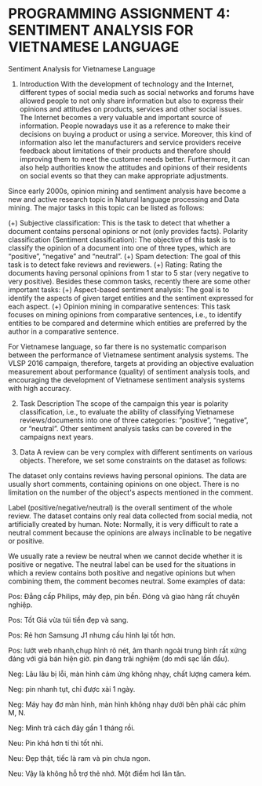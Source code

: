 # PROGRAMMING ASSIGNMENT 4: SENTIMENT ANALYSIS FOR VIETNAMESE LANGUAGE
Sentiment Analysis for Vietnamese Language
1. Introduction
With the development of technology and the Internet, different types of social media such as social networks and forums have allowed people to not only share information but also to express their opinions and attitudes on products, services and other social issues. The Internet becomes a very valuable and important source of information. People nowadays use it as a reference to make their decisions on buying a product or using a service. Moreover, this kind of information also let the manufacturers and service providers receive feedback about limitations of their products and therefore should improving them to meet the customer needs better. Furthermore, it can also help authorities know the attitudes and opinions of their residents on social events so that they can make appropriate adjustments.

Since early 2000s, opinion mining and sentiment analysis have become a new and active research topic in Natural language processing and Data mining. The major tasks in this topic can be listed as follows:

(+) Subjective classification: This is the task to detect that whether a document contains personal opinions or not (only provides facts).
Polarity classification (Sentiment classification): The objective of this task is to classify the opinion of a document into one of three types, which are “positive”, “negative” and “neutral”.
(+) Spam detection: The goal of this task is to detect fake reviews and reviewers.
(+) Rating: Rating the documents having personal opinions from 1 star to 5 star (very negative to very positive).
Besides these common tasks, recently there are some other important tasks:
(+) Aspect-based sentiment analysis: The goal is to identify the aspects of given target entities and the sentiment expressed for each aspect.
(+) Opinion mining in comparative sentences: This task focuses on mining opinions from comparative sentences, i.e., to identify entities to be compared and determine which entities are preferred by the author in a comparative sentence.

For Vietnamese language, so far there is no systematic comparison between the performance of Vietnamese sentiment analysis systems. The VLSP 2016 campaign, therefore, targets at providing an objective evaluation measurement about performance (quality) of sentiment analysis tools, and encouraging the development of Vietnamese sentiment analysis systems with high accuracy.

2. Task Description
The scope of the campaign this year is polarity classification, i.e., to evaluate the ability of classifying Vietnamese reviews/documents into one of three categories: “positive”, “negative”, or “neutral”. Other sentiment analysis tasks can be covered in the campaigns next years.

3. Data
A review can be very complex with different sentiments on various objects. Therefore, we set some constraints on the dataset as follows:

The dataset only contains reviews having personal opinions.
The data are usually short comments, containing opinions on one object. There is no limitation on the number of the object's aspects mentioned in the comment.

Label (positive/negative/neutral) is the overall sentiment of the whole review.
The dataset contains only real data collected from social media, not artificially created by human.
Note: Normally, it is very difficult to rate a neutral comment because the opinions are always inclinable to be negative or positive.

We usually rate a review be neutral when we cannot decide whether it is positive or negative.
The neutral label can be used for the situations in which a review contains both positive and negative opinions but when combining them, the comment becomes neutral.
Some examples of data:

Pos: Đẳng cấp Philips, máy đẹp, pin bền. Đóng và giao hàng rất chuyên nghiệp.

Pos: Tốt Giá vừa túi tiền đẹp và sang.

Pos: Rẻ hơn Samsung J1 nhưng cấu hình lại tốt hơn.

Pos: lướt web nhanh,chụp hình rõ nét, âm thanh ngoài trung bình rất xứng đáng với giá bán hiện giờ. pin đang trãi nghiệm (do mới sạc lần đầu).

 
Neg: Lâu lâu bị lỗi, màn hình cảm ứng không nhạy, chất lượng camera kém.

Neg: pin nhanh tụt, chỉ được xài 1 ngày.

Neg: Máy hay đơ màn hình, màn hình không nhạy dưới bên phải các phím M, N.

Neg: Mình trả cách đây gần 1 tháng rồi.

Neu: Pin khá hơn tí thì tốt nhỉ.

Neu: Đẹp thật, tiếc là ram và pin chưa ngon.

Neu: Vậy là không hỗ trợ thẻ nhớ. Một điểm hơi lăn tăn.
